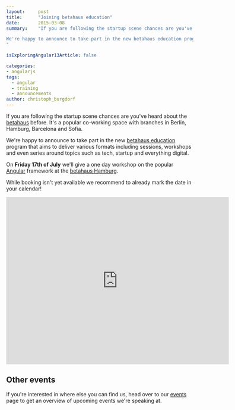 ```yaml
---
layout:     post
title:      "Joining betahaus education"
date:       2015-03-08
summary:    "If you are following the startup scene chances are you've heard about the betahaus before. It's a popular co-working space with branches in Berlin, Hamburg, Barcelona and Sofia.

We're happy to announce to take part in the new betahaus education program that aims to deliver various formats including sessions, workshops and even series around topics such as tech, startup and everything digital.
"

isExploringAngular13Article: false

categories: 
- angularjs
tags:
  - angular
  - training
  - announcements
author: christoph_burgdorf
---
```


If you are following the startup scene chances are you've heard about the [betahaus](http://betahaus.com) before. It's a popular co-working space with branches in Berlin, Hamburg, Barcelona and Sofia.

We're happy to announce to take part in the new [betahaus education](http://hamburg.betahaus.de/programm/education) program that aims to deliver various formats including sessions, workshops and even series around topics such as tech, startup and everything digital.

On **Friday 17th of July** we'll give a one day workshop on the popular [Angular](angularjs.org) framework at the [betahaus Hamburg](http://hamburg.betahaus.de/wie-ihr-uns-findet).

While booking isn't yet available we recommend to already mark the date in your calendar!

<iframe style="border: 0;" src="https://www.google.com/maps/embed?pb=!1m18!1m12!1m3!1d2369.732920682851!2d9.959843000000006!3d53.56253499999995!2m3!1f0!2f0!3f0!3m2!1i1024!2i768!4f13.1!3m3!1m2!1s0x47b18f691b79e6bb%3A0xcd378c10a85d5041!2sbetahaus+-+coworking+hamburg!5e0!3m2!1sde!2sde!4v1412108127222" width="600" height="450" frameborder="0"></iframe>

## Other events

If you're interested in where else you can find us, head over to our [events](http://thoughtram.io/events.html) page to get an overview of upcoming events we're speaking at.
